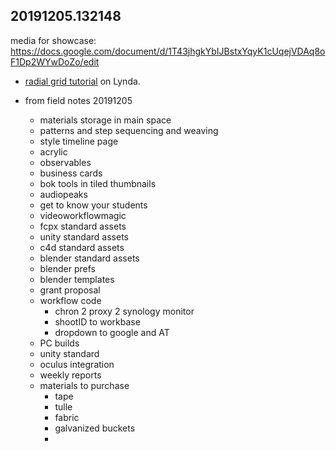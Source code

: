 
## 20191205.132148

media for showcase:
https://docs.google.com/document/d/1T43jhgkYbIJBstxYqyK1cUqejVDAq8oF1Dp2WYwDoZo/edit

- [radial grid tutorial](https://www.linkedin.com/learning/designing-a-typographic-swiss-style-poster/formatting-the-type?u=2194065) on Lynda.

- from field notes 20191205
	- materials storage in main space
	- patterns and step sequencing and weaving
	- style timeline page
	- acrylic
	- observables
	- business cards
	- bok tools in tiled thumbnails
	- audiopeaks
	- get to know your students
	- videoworkflowmagic
	- fcpx standard assets
	- unity standard assets
	- c4d standard assets
	- blender standard assets
	- blender prefs
	- blender templates
	- grant proposal
	- workflow code
		- chron 2 proxy 2 synology monitor
		- shootID to workbase
		- dropdown to google and AT
	- PC builds
	- unity standard
	- oculus integration
	- weekly reports
	- materials to purchase
		- tape
		- tulle
		- fabric
		- galvanized buckets
		- 